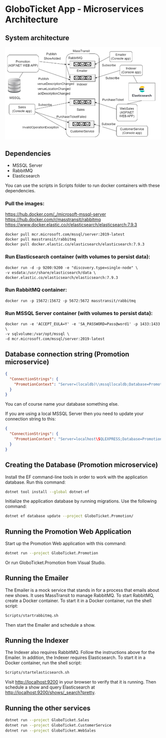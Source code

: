 # GloboTicket App - Microservices Architecture

## System architecture
![System Architecture](system_architecture.png)

## Dependencies
- MSSQL Server
- RabbitMQ
- Elasticsearch

You can use the scripts in Scripts folder to run docker containers with these dependencies.

### Pull the images:

https://hub.docker.com/_/microsoft-mssql-server
https://hub.docker.com/r/masstransit/rabbitmq
https://www.docker.elastic.co/r/elasticsearch/elasticsearch:7.9.3
```
docker pull mcr.microsoft.com/mssql/server:2019-latest
docker pull masstransit/rabbitmq
docker pull docker.elastic.co/elasticsearch/elasticsearch:7.9.3
```

### Run Elasticsearch container (with volumes to persist data):
```
docker run -d -p 9200:9200 -e "discovery.type=single-node" \
-v esdata:/usr/share/elasticsearch/data \
docker.elastic.co/elasticsearch/elasticsearch:7.9.3
```

### Run RabbitMQ container:
```
docker run -p 15672:15672 -p 5672:5672 masstransit/rabbitmq
```

### Run MSSQL Server container (with volumes to persist data):
```
docker run -e 'ACCEPT_EULA=Y' -e 'SA_PASSWORD=Pass@word1' -p 1433:1433 \
-v sqlvolume:/var/opt/mssql \
-d mcr.microsoft.com/mssql/server:2019-latest
```

## Database connection string (Promotion microservice)
```json
{
  "ConnectionStrings": {
    "PromotionContext": "Server=(localdb)\\mssqllocaldb;Database=PromotionContext;Trusted_Connection=True;MultipleActiveResultSets=true"
  }
}
```
You can of course name your database something else.

If you are using a local MSSQL Server then you need to update your connection string to this:

```json
{
  "ConnectionStrings": {
    "PromotionContext": "Server=localhost\SQLEXPRESS;Database=PromotionContext;Trusted_Connection=True;MultipleActiveResultSets=true"
  }
}
```

## Creating the Database (Promotion microservice)

Install the EF command-line tools in order to work with the application database.
Run this command:

```bash
dotnet tool install --global dotnet-ef
```

Initialize the application database by running migrations.
Use the following command:

```bash
dotnet ef database update --project GloboTicket.Promotion/
```

## Running the Promotion Web Application

Start up the Promotion Web application with this command:

```bash
dotnet run --project GloboTicket.Promotion
```

Or run GloboTicket.Promotion from Visual Studio.

## Running the Emailer

The Emailer is a mock service that stands in for a process that emails about new shows.
It uses MassTransit to manage RabbitMQ.
To start RabbitMQ, create a Docker container.
To start it in a Docker container, run the shell script:

```bash
Scripts/startrabbitmq.sh
```

Then start the Emailer and schedule a show.

## Running the Indexer

The Indexer also requires RabbitMQ.
Follow the instructions above for the Emailer.
In addition, the Indexer requires Elasticsearch.
To start it in a Docker container, run the shell script:

```bash
Scripts/startelasticsearch.sh
```

Visit [http://localhost:9200](http://localhost:9200) in your browser to verify that it is running.
Then schedule a show and query Elasticsearch at [http://localhost:9200/shows/_search?pretty](http://localhost:9200/shows/_search?pretty).

## Running the other services

```bash
dotnet run --project GloboTicket.Sales
dotnet run --project GloboTicket.CustomerService
dotnet run --project GloboTicket.WebSales
```